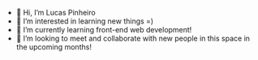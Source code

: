 - 👋 Hi, I’m Lucas Pinheiro
- 👀 I’m interested in learning new things =)
- 🌱 I’m currently learning front-end web development!
- 💞️ I’m looking to meet and collaborate with new people in this space in the upcoming months!

<!---
Lucass-Pinheiro/Lucass-Pinheiro is a ✨ special ✨ repository because its `README.md` (this file) appears on your GitHub profile.
You can click the Preview link to take a look at your changes.
--->
